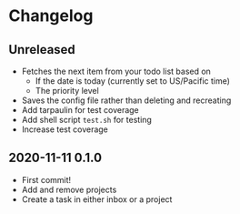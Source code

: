 # Changelog

## Unreleased
- Fetches the next item from your todo list based on
  - If the date is today (currently set to US/Pacific time)
  - The priority level
- Saves the config file rather than deleting and recreating
- Add tarpaulin for test coverage
- Add shell script `test.sh` for testing
- Increase test coverage

## 2020-11-11 0.1.0
- First commit!
- Add and remove projects
- Create a task in either inbox or a project
